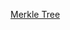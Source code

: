 

[Merkle Tree](https://luisespino.github.io/data-structures/12-other-trees/javascript/merkle/merkle.html)